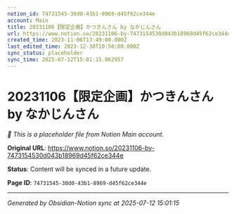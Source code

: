 ```yaml
---
notion_id: 74731545-30d0-43b1-8969-d45f62ce344e
account: Main
title: 20231106【限定企画】かつきんさん by なかじんさん
url: https://www.notion.so/20231106-by-7473154530d043b18969d45f62ce344e
created_time: 2023-11-06T13:49:00.000Z
last_edited_time: 2023-12-30T10:58:00.000Z
sync_status: placeholder
sync_time: 2025-07-12T15:01:15.062957
---
```


# 20231106【限定企画】かつきんさん by なかじんさん

*🔄 This is a placeholder file from Notion Main account.*

**Original URL**: https://www.notion.so/20231106-by-7473154530d043b18969d45f62ce344e

**Status**: Content will be synced in a future update.

**Page ID**: `74731545-30d0-43b1-8969-d45f62ce344e`

---

*Generated by Obsidian-Notion sync at 2025-07-12 15:01:15*
